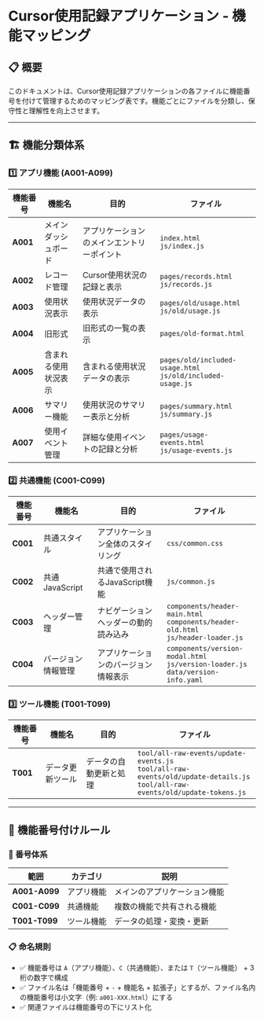 <!-- markdownlint-disable MD033 -->
# Cursor使用記録アプリケーション - 機能マッピング

## 📋 概要

このドキュメントは、Cursor使用記録アプリケーションの各ファイルに機能番号を付けて管理するためのマッピング表です。機能ごとにファイルを分類し、保守性と理解性を向上させます。

---

## 🏗️ 機能分類体系

### 1️⃣ アプリ機能 (A001-A099)

| 機能番号 | 機能名 | 目的 | ファイル |
|---------|--------|------|----------|
| **A001** | メインダッシュボード | アプリケーションのメインエントリーポイント | `index.html`<br>`js/index.js` |
| **A002** | レコード管理 | Cursor使用状況の記録と表示 | `pages/records.html`<br>`js/records.js` |
| **A003** | 使用状況表示 | 使用状況データの表示 | `pages/old/usage.html`<br>`js/old/usage.js` |
| **A004** | 旧形式 | 旧形式の一覧の表示 | `pages/old-format.html` |
| **A005** | 含まれる使用状況表示 | 含まれる使用状況データの表示 | `pages/old/included-usage.html`<br>`js/old/included-usage.js` |
| **A006** | サマリー機能 | 使用状況のサマリー表示と分析 | `pages/summary.html`<br>`js/summary.js` |
| **A007** | 使用イベント管理 | 詳細な使用イベントの記録と分析 | `pages/usage-events.html`<br>`js/usage-events.js` |

### 2️⃣ 共通機能 (C001-C099)

| 機能番号 | 機能名 | 目的 | ファイル |
|---------|--------|------|----------|
| **C001** | 共通スタイル | アプリケーション全体のスタイリング | `css/common.css` |
| **C002** | 共通JavaScript | 共通で使用されるJavaScript機能 | `js/common.js` |
| **C003** | ヘッダー管理 | ナビゲーションヘッダーの動的読み込み | `components/header-main.html`<br>`components/header-old.html`<br>`js/header-loader.js` |
| **C004** | バージョン情報管理 | アプリケーションのバージョン情報表示 | `components/version-modal.html`<br>`js/version-loader.js`<br>`data/version-info.yaml` |

### 3️⃣ ツール機能 (T001-T099)

| 機能番号 | 機能名 | 目的 | ファイル |
|---------|--------|------|----------|
| **T001** | データ更新ツール | データの自動更新と処理 | `tool/all-raw-events/update-events.js`<br>`tool/all-raw-events/old/update-details.js`<br>`tool/all-raw-events/old/update-tokens.js` |

---

## 📝 機能番号付けルール

### 🔢 番号体系

| 範囲 | カテゴリ | 説明 |
|------|----------|------|
| **A001-A099** | アプリ機能 | メインのアプリケーション機能 |
| **C001-C099** | 共通機能 | 複数の機能で共有される機能 |
| **T001-T099** | ツール機能 | データの処理・変換・更新 |

### 📋 命名規則

- ✅ 機能番号は `A`（アプリ機能）、`C`（共通機能）、または `T`（ツール機能） + 3桁の数字で構成
- ✅ ファイル名は「機能番号 + `-` + 機能名 + 拡張子」とするが、ファイル名内の機能番号は小文字（例: `a001-XXX.html`）にする
- ✅ 関連ファイルは機能番号の下にリスト化

